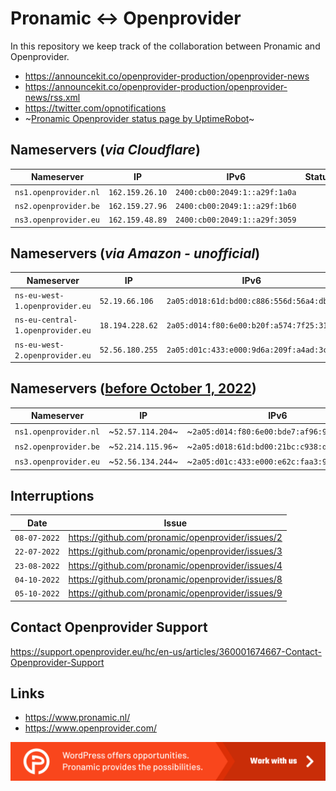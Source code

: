 # Pronamic ↔️ Openprovider

In this repository we keep track of the collaboration between Pronamic and Openprovider.

- https://announcekit.co/openprovider-production/openprovider-news
- https://announcekit.co/openprovider-production/openprovider-news/rss.xml
- https://twitter.com/opnotifications
- ~[Pronamic Openprovider status page by UptimeRobot](https://stats.uptimerobot.com/M6GEWu2pXB)~

## Nameservers (_via Cloudflare_)

| Nameserver            | IP              | IPv6                          | Status |
| --------------------- | --------------- | ----------------------------- | ------ |
| `ns1.openprovider.nl` | `162.159.26.10` | `2400:cb00:2049:1::a29f:1a0a` | |
| `ns2.openprovider.be` | `162.159.27.96` | `2400:cb00:2049:1::a29f:1b60` | |
| `ns3.openprovider.eu` | `162.159.48.89` | `2400:cb00:2049:1::a29f:3059` | |

## Nameservers (_via Amazon - unofficial_)

| Nameserver            | IP              | IPv6                          | Status |
| --------------------- | --------------- | ----------------------------- | ------ |
| `ns-eu-west-1.openprovider.eu`    | `52.19.66.106`  | `2a05:d018:61d:bd00:c886:556d:56a4:db8b` | |
| `ns-eu-central-1.openprovider.eu` | `18.194.228.62` | `2a05:d014:f80:6e00:b20f:a574:7f25:31ad` | |
| `ns-eu-west-2.openprovider.eu`    | `52.56.180.255` | `2a05:d01c:433:e000:9d6a:209f:a4ad:3c7` | |

## Nameservers ([before October 1, 2022](https://github.com/pronamic/openprovider/commit/a6c9206dedf21bef14a06db2e5a8a3ab2384b621))

| Nameserver            | IP              | IPv6                                     | Status |
| --------------------- | --------------- | ---------------------------------------- | ------ |
| `ns1.openprovider.nl` | ~`52.57.114.204`~ | ~`2a05:d014:f80:6e00:bde7:af96:9434:75d5`~ | ![](https://img.shields.io/uptimerobot/status/m792614937-8d69d4f9c7f518899642f6a1) |
| `ns2.openprovider.be` | ~`52.214.115.96`~ | ~`2a05:d018:61d:bd00:21bc:c938:d548:dab1`~ | ![](https://img.shields.io/uptimerobot/status/m792614945-4f0752e7cd445950b2594ae5) |
| `ns3.openprovider.eu` | ~`52.56.134.244`~ | ~`2a05:d01c:433:e000:e62c:faa3:9834:41e7`~ | ![](https://img.shields.io/uptimerobot/status/m792614950-06af7777e0e46f0eef813265) |

## Interruptions

| Date         | Issue                                             |
| ------------ | ------------------------------------------------- |
| `08-07-2022` | https://github.com/pronamic/openprovider/issues/2 |
| `22-07-2022` | https://github.com/pronamic/openprovider/issues/3 |
| `23-08-2022` | https://github.com/pronamic/openprovider/issues/4 |
| `04-10-2022` | https://github.com/pronamic/openprovider/issues/8 |
| `05-10-2022` | https://github.com/pronamic/openprovider/issues/9 |

## Contact Openprovider Support

https://support.openprovider.eu/hc/en-us/articles/360001674667-Contact-Openprovider-Support

## Links

- https://www.pronamic.nl/
- https://www.openprovider.com/

[![Pronamic - Work with us](https://github.com/pronamic/brand-resources/blob/main/banners/pronamic-work-with-us-leaderboard-728x90%404x.png)](https://www.pronamic.eu/contact/)
